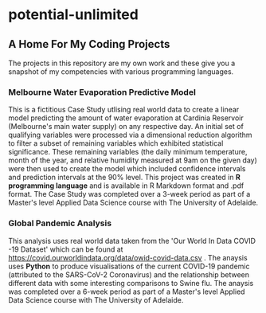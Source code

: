 # potential-unlimited
## A Home For My Coding Projects

The projects in this repository are my own work and these give you a snapshot of my competencies with various programming languages.

### Melbourne Water Evaporation Predictive Model

This is a fictitious Case Study utlising real world data to create a linear model predicting the amount of water evaporation at Cardinia Reservoir (Melbourne's main water supply) on any respective day. An initial set of qualifying variables were processed via a dimensional reduction algorithm to filter a subset of remaining variables which exhibited statistical significance. These remaining variables (the daily minimum temperature, month of the year, and relative humidity measured at 9am on the given day) were then used to create the model which included confidence intervals and prediction intervals at the 90% level. This project was created in **R programming language** and is available in R Markdown format and .pdf format. The Case Study was completed over a 3-week period as part of a Master's level Applied Data Science course with The University of Adelaide.

### Global Pandemic Analysis

This analysis uses real world data taken from the 'Our World In Data COVID -19 Dataset' which can be found at https://covid.ourworldindata.org/data/owid-covid-data.csv .
The anaysis uses **Python** to produce visualisations of the current COVID-19 pandemic (attributed to the SARS-CoV-2 Coronavirus) and the relationship between different data with some interesting comparisons to Swine flu. The anaysis was completed over a 6-week period as part of a Master's level Applied Data Science course with The University of Adelaide.

